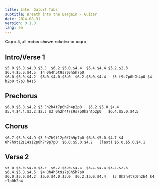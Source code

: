 ```yaml
---
title: Later Gator! Tabs
subtitle: Breath into the Bargain - Guitar
date: 2024-08-31
version: 0.1.0
lang: en
---
```


Capo 4, all notes shown relative to capo

## Intro/Verse 1

```jtab-D-A-E-A-C#-E
$5 0 $5.0.$4.0.$3.0  $6.2.$5.0.$4.4  $5.4.$4.4.$3.2.$2.3  $6.4.$5.0.$4.5  $4 0h4h5t9s7p0h5h7p0
$6.0.$5.0.$4.2  $5.0.$4.0.$3.0  $6.2.$5.0.$4.4   $3 t9s7p0h2h4p0 $4 h2p0 t7p0 h4s5
```

## Prechorus

```jtab-D-A-E-A-C#-E
$6.0.$5.0.$4.2 $3 0h2h4t7p0h2h4p2p0   $6.2.$5.0.$4.4     $5.4.$4.4.$3.2.$2.3 $3 0h2h4t7s9s7p0h2h4p2p0   $6.4.$5.0.$4.5
```

## Chorus

```jtab-D-A-E-A-C#-E
$6.7.$5.0.$4.9 $3 0h7h9t12p0h7h9p7p0 $6.6.$5.0.$4.7 $4 0h7h9t12s14s12p0h7h9p7p0  $6.0.$5.0.$4.2   (last) $6.0.$5.0.$4.1
```

## Verse 2

```jtab-D-A-E-A-C#-E
$5 0 $5.0.$4.0.$3.0  $6.2.$5.0.$4.4  $5.4.$4.4.$3.2.$2.3  $6.4.$5.0.$4.5  $4 0h4h5t9s7p0h5h7p0
$6.0.$5.0.$4.2  $5.0.$4.0.$3.0  $6.2.$5.0.$4.4   $3 0h2h4t7p0h2h4 $4 t7p0h2h4
```